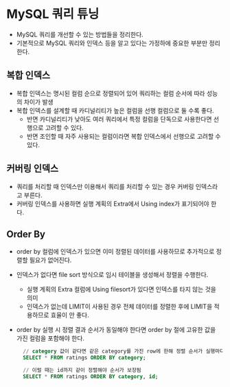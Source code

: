 # MySQL 쿼리 튜닝

- MySQL 쿼리를 개선할 수 있는 방법들을 정리한다.
- 기본적으로 MySQL 쿼리와 인덱스 등을 알고 있다는 가정하에 중요한 부분만 정리한다.

## 복합 인덱스

- 복합 인덱스는 명시된 컬럼 순으로 정렬되어 있어 쿼리하는 컬럼 순서에 따라 성능의 차이가 발생
- 복합 인덱스를 설계할 때 카디널리티가 높은 컬럼을 선행 컬럼으로 둘 수록 좋다.
  - 반면 카디널리티가 낮아도 여러 쿼리에서 특정 컬럼을 단독으로 사용한다면 선행으로 고려할 수 있다.
  - 반면 조인할 때 자주 사용되는 컬럼이라면 복합 인덱스에서 선행으로 고려할 수 있다.

## 커버링 인덱스

- 쿼리를 처리할 때 인덱스만 이용해서 쿼리를 처리할 수 있는 경우 커버링 인덱스라고 부른다.
- 커버링 인덱스를 사용하면 실행 계획의 Extra에서 Using index가 표기되어야 한다.

## Order By

- order by 컬럼에 인덱스가 있으면 이미 정렬된 데이터를 사용하므로 추가적으로 정렬할 필요가 없어진다.
- 인덱스가 없다면 file sort 방식으로 임시 테이블을 생성해서 정렬을 수행한다.
  - 실행 계획의 Extra 컬럼에 Using filesort가 있다면 인덱스를 타지 않는 것을 의미
  - 인덱스가 없는데 LIMIT이 사용된 경우 전체 데이터를 정렬한 후에 LIMIT을 적용하므로 효율이 안 좋다.
- order by 실행 시 정렬 결과 순서가 동일해야 한다면 order by 절에 고유한 값을 가진 컬럼을 포함해야 한다.

  ```sql
    // category 값이 같다면 같은 category를 가진 row에 한해 정렬 순서가 실행마다 달라질 수 있음
    SELECT * FROM ratings ORDER BY category;

    // 이럴 때는 id까지 같이 정렬해야 순서가 보장됨
    SELECT * FROM ratings ORDER BY category, id;
  ```
